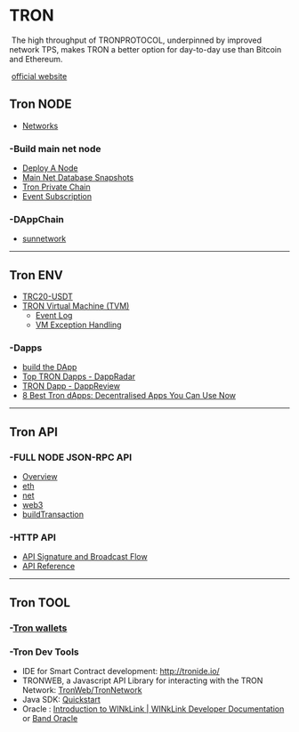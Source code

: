 # TRON

​	The high throughput of TRONPROTOCOL, underpinned by improved network TPS, makes TRON a better option for day-to-day use than Bitcoin and Ethereum.

​	[official website](https://tron.network/)

## Tron NODE

- [Networks](https://developers.tron.network/docs/networks)

### -Build main net node

- [Deploy A Node](https://developers.tron.network/docs/deploy-the-fullnode-or-supernode)
- [Main Net Database Snapshots](https://developers.tron.network/docs/main-net-database-snapshots)
- [Tron Private Chain](https://developers.tron.network/docs/tron-private-chain)
- [Event Subscription](https://developers.tron.network/docs/event-subscription)

### -DAppChain

- [sunnetwork](https://tron.network/sunnetwork/#/)

------

## Tron ENV

- [TRC20-USDT](https://tron.network/usdt?lng=en)
- [TRON Virtual Machine (TVM)](https://developers.tron.network/docs/tvm)
  - [Event Log](https://developers.tron.network/docs/event)
  - [VM Exception Handling](https://developers.tron.network/docs/vm-exception-handling)

### -Dapps

- [build the DApp](https://developers.tron.network/docs/build-a-web3-app#build-the-dapp)
- [Top TRON Dapps - DappRadar](https://dappradar.com/rankings/protocol/tron)
- [TRON Dapp - DappReview](https://dapp.review/explore/tron)
- [8 Best Tron dApps: Decentralised Apps You Can Use Now](https://www.coinbureau.com/analysis/best-tron-dapps/)

------

## Tron API

### -FULL NODE JSON-RPC API

- [Overview](https://developers.tron.network/reference/json-rpc-api-overview)
- [eth](https://developers.tron.network/reference/eth_accounts)
- [net](https://developers.tron.network/reference/net_listening)
- [web3](https://developers.tron.network/reference/web3_clientversion)
- [buildTransaction](https://developers.tron.network/reference/buildtransaction)

### -HTTP API

- [API Signature and Broadcast Flow](https://developers.tron.network/docs/api-signature-and-broadcast-flow)
- [API Reference](https://developers.tron.network/docs/api-list)

------

## Tron TOOL

### -[Tron wallets](https://tron.network/wallet?lng=en)

### -Tron Dev Tools

- IDE for Smart Contract development: [http://tronide.io/ ](http://tronide.io/)
- TRONWEB, a Javascript API Library for interacting with the TRON Network: [TronWeb/TronNetwork ](https://developers.tron.network/docs/tronweb-1)
- Java SDK: [Quickstart ](https://developers.tron.network/reference/quickstart)
- Oracle : [Introduction to WINkLink | WINkLink Developer Documentation ](https://doc.winklink.org/v1/doc/en/) or [Band Oracle](https://developers.tron.network/docs/band-oracle)